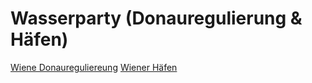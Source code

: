 # Wasserparty (Donauregulierung & Häfen)

<a href="https://de.wikipedia.org/wiki/Wiener_H%C3%A4fen" target="_blank">Wiene Donaureguliereung</a>
<a href="https://de.wikipedia.org/wiki/Wiener_H%C3%A4fen" target="_blank">Wiener Häfen</a>
